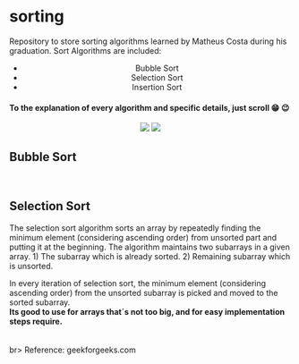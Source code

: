 # sorting
 Repository to store sorting algorithms learned by Matheus Costa during his graduation.
Sort Algorithms are included:
<center><ul>
  <li>Bubble Sort</li>
  <li>Selection Sort</li>
  <li>Insertion Sort</li>
<ul>
  </center>
 <h4>To the explanation of every algorithm and specific details, just scroll  😁 😉 </h4>
  <center>
  <img src="https://media.giphy.com/media/4UzW8S83pWoKs/giphy.gif"/>
   <img src="https://media.giphy.com/media/QaPkV29BJh3gI/giphy.gif"/>
    </center>
 
 
 <h2>Bubble Sort</h2>
 <br>
 <h2>Selection Sort</h2>
 The selection sort algorithm sorts an array by repeatedly finding the minimum element (considering ascending order) from unsorted part and putting it at the beginning. The algorithm maintains two subarrays in a given array.
1) The subarray which is already sorted.
2) Remaining subarray which is unsorted.

In every iteration of selection sort, the minimum element (considering ascending order) from the unsorted subarray is picked and moved to the sorted subarray.<br>
<b> Its good to use for arrays that´s not too big, and for easy implementation steps require.</b>
 <br>
 <br><br>br>
 Reference: geekforgeeks.com
